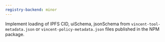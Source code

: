 ```yaml
---
registry-backend: minor
---
```


Implement loading of IPFS CID, uiSchema, jsonSchema from `vincent-tool-metadata.json` or `vincent-policy-metadata.json` files published in the NPM package.
